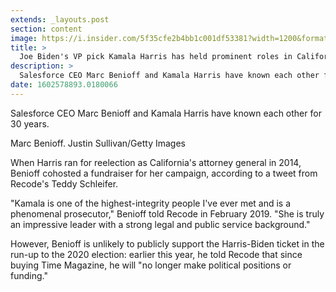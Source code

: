 ```yaml
--- 
extends: _layouts.post 
section: content 
image: https://i.insider.com/5f35cfe2b4bb1c001df53381?width=1200&format=jpeg 
title: > 
  Joe Biden's VP pick Kamala Harris has held prominent roles in California politics since 2004. Here are the tech moguls and A-list Hollywood bigwigs who have supported her over the years. 
description: > 
  Salesforce CEO Marc Benioff and Kamala Harris have known each other for 30 years.Justin Sullivan/Getty ImagesWhen Harris ran for reelection as California's attorney general in 2014, Benioff cohosted a fundraiser for her campaign, according to a tweet from Recode's Teddy Schleifer."Kamala is one of the highest-integrity people I've ever met and is a phenomenal prosecutor," Benioff told Recode in February 2019."She is truly an impressive leader with a strong legal and public service background."However, Benioff is unlikely to publicly support the Harris-Biden ticket in the run-up to the 2020 election: earlier this year, he told Recode that since buying Time Magazine, he will "no longer make political positions or funding." 
date: 1602578893.0180066 
--- 
```

Salesforce CEO Marc Benioff and Kamala Harris have known each other for 30 years.

Marc Benioff. Justin Sullivan/Getty Images

When Harris ran for reelection as California's attorney general in 2014, Benioff cohosted a fundraiser for her campaign, according to a tweet from Recode's Teddy Schleifer.

"Kamala is one of the highest-integrity people I've ever met and is a phenomenal prosecutor," Benioff told Recode in February 2019. "She is truly an impressive leader with a strong legal and public service background."

However, Benioff is unlikely to publicly support the Harris-Biden ticket in the run-up to the 2020 election: earlier this year, he told Recode that since buying Time Magazine, he will "no longer make political positions or funding."